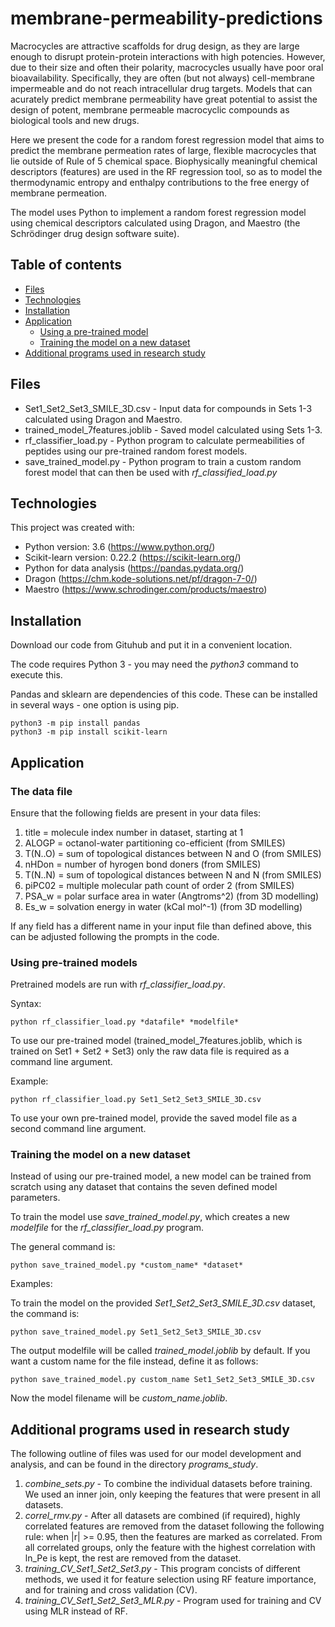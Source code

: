 # membrane-permeability-predictions
Macrocycles are attractive scaffolds for drug design, as they are large enough to disrupt protein-protein interactions with high potencies.
However, due to their size and often their polarity, macrocycles usually have poor oral bioavailability. Specifically, they are often (but not always) cell-membrane impermeable and do not reach intracellular drug targets.
Models that can acurately predict membrane permeability have great potential to assist the design of potent, membrane permeable macrocyclic compounds as biological tools and new drugs.

Here we present the code for a random forest regression model that aims to predict the membrane permeation rates of large, flexible macrocycles that lie outside of Rule of 5 chemical space.
Biophysically meaningful chemical descriptors (features) are used in the RF regression tool, so as to model the thermodynamic entropy and enthalpy contributions to the free energy of membrane permeation.

The model uses Python to implement a random forest regression model using chemical descriptors calculated using Dragon, and Maestro (the Schrödinger drug design software suite).

## Table of contents
* [Files](#files)
* [Technologies](#technologies)
* [Installation](#installation)
* [Application](#application)
	* [Using a pre-trained model](#using-a-pre-trained-model)
	* [Training the model on a new dataset](#training-the-model-on-a-new-dataset)
* [Additional programs used in research study](#additional-programs-used-in-research-study)

## Files

* Set1_Set2_Set3_SMILE_3D.csv - Input data for compounds in Sets 1-3 calculated using Dragon and Maestro.
* trained_model_7features.joblib - Saved model calculated using Sets 1-3.
* rf_classifier_load.py - Python program to calculate permeabilities of peptides using our pre-trained random forest models.
* save_trained_model.py - Python program to train a custom random forest model that can then be used with *rf_classified_load.py*

## Technologies
This project was created with:
* Python version: 3.6 (https://www.python.org/)
* Scikit-learn version: 0.22.2 (https://scikit-learn.org/) 
* Python for data analysis (https://pandas.pydata.org/)
* Dragon (https://chm.kode-solutions.net/pf/dragon-7-0/)
* Maestro (https://www.schrodinger.com/products/maestro)

## Installation

Download our code from Gituhub and put it in a convenient location.

The code requires Python 3 - you may need the *python3* command to execute this.

Pandas and sklearn are dependencies of this code. These can be installed in several ways - one option is using pip.

~~~
python3 -m pip install pandas
python3 -m pip install scikit-learn
~~~
	


## Application

### The data file

Ensure that the following fields are present in your data files:

1. title = molecule index number in dataset, starting at 1
2. ALOGP = octanol-water partitioning co-efficient (from SMILES)
3. T(N..O) = sum of topological distances between N and O (from SMILES)
4. nHDon = number of hyrogen bond doners (from SMILES)
5. T(N..N) = sum of topological distances between N and N (from SMILES)
6. piPC02 = multiple molecular path count of order 2 (from SMILES)
7. PSA_w = polar surface area in water (Angtroms^2) (from 3D modelling)
8. Es_w = solvation energy in water (kCal mol^-1) (from 3D modelling)

If any field has a different name in your input file than defined above, this can be adjusted following the prompts in the code.

### Using pre-trained models

Pretrained models are run with *rf_classifier_load.py*.

Syntax:

~~~
python rf_classifier_load.py *datafile* *modelfile*
~~~

To use our pre-trained model (trained_model_7features.joblib, which is trained on Set1 + Set2 + Set3) only the raw data file is required as a command line argument.

Example:

~~~
python rf_classifier_load.py Set1_Set2_Set3_SMILE_3D.csv
~~~

To use your own pre-trained model, provide the saved model file as a second command line argument.


### Training the model on a new dataset
Instead of using our pre-trained model, a new model can be trained from scratch using any dataset that contains the seven defined model parameters.



To train the model use *save_trained_model.py*, which creates a new *modelfile* for the *rf_classifier_load.py* program.

The general command is:
~~~
python save_trained_model.py *custom_name* *dataset*
~~~

Examples:

To train the model on the provided *Set1_Set2_Set3_SMILE_3D.csv* dataset, the command is:
~~~
python save_trained_model.py Set1_Set2_Set3_SMILE_3D.csv
~~~

The output modelfile will be called *trained_model.joblib* by default. If you want a custom name for the file instead, define it as follows:

~~~
python save_trained_model.py custom_name Set1_Set2_Set3_SMILE_3D.csv
~~~
Now the model filename will be *custom_name.joblib*.



## Additional programs used in research study
The following outline of files was used for our model development and analysis, and can be found in the directory *programs_study*.

1. *combine_sets.py* - To combine the individual datasets before training. We used an inner join, only keeping the features that were present in all datasets.
2. *correl_rmv.py* - After all datasets are combined (if required), highly correlated features are removed from the dataset following the following rule: when |r| >= 0.95,
then the features are marked as correlated. From all correlated groups, only the feature with the highest correlation with ln_Pe is kept, the rest are removed from the dataset.
3. *training_CV_Set1_Set2_Set3.py* - This program concists of different methods, we used it for feature selection using RF feature importance, and for training and cross validation (CV).
4. *training_CV_Set1_Set2_Set3_MLR.py* - Program used for training and CV using MLR instead of RF.

